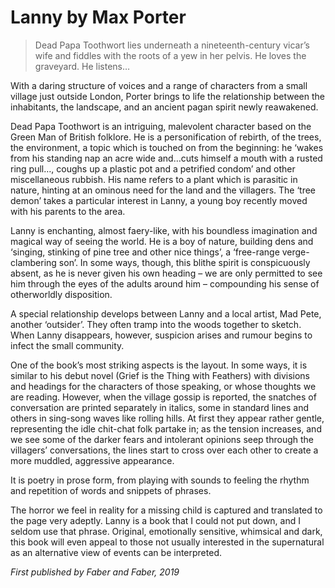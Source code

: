 # Lanny by Max Porter

> Dead Papa Toothwort lies underneath a nineteenth-century vicar’s wife and fiddles with the roots of a yew in her pelvis. He loves the graveyard. He listens…

With a daring structure of voices and a range of characters from a small village just outside London, Porter brings to life the relationship between the inhabitants, the landscape, and an ancient pagan spirit newly reawakened.

Dead Papa Toothwort is an intriguing, malevolent character based on the Green Man of British folklore. He is a personification of rebirth, of the trees, the environment, a topic which is touched on from the beginning: he ‘wakes from his standing nap an acre wide and…cuts himself a mouth with a rusted ring pull…, coughs up a plastic pot and a petrified condom’ and other miscellaneous rubbish. His name refers to a plant which is parasitic in nature, hinting at an ominous need for the land and the villagers. The ‘tree demon’ takes a particular interest in Lanny, a young boy recently moved with his parents to the area.

Lanny is enchanting, almost faery-like, with his boundless imagination and magical way of seeing the world. He is a boy of nature, building dens and ‘singing, stinking of pine tree and other nice things’, a ‘free-range verge-clambering son’. In some ways, though, this blithe spirit is conspicuously absent, as he is never given his own heading – we are only permitted to see him through the eyes of the adults around him – compounding his sense of otherworldly disposition.

A special relationship develops between Lanny and a local artist, Mad Pete, another ‘outsider’. They often tramp into the woods together to sketch. When Lanny disappears, however, suspicion arises and rumour begins to infect the small community.

One of the book’s most striking aspects is the layout. In some ways, it is similar to his debut novel (Grief is the Thing with Feathers) with divisions and headings for the characters of those speaking, or whose thoughts we are reading. However, when the village gossip is reported, the snatches of conversation are printed separately in italics, some in standard lines and others in sing-song waves like rolling hills. At first they appear rather gentle, representing the idle chit-chat folk partake in; as the tension increases, and we see some of the darker fears and intolerant opinions seep through the villagers’ conversations, the lines start to cross over each other to create a more muddled, aggressive appearance.

It is poetry in prose form, from playing with sounds to feeling the rhythm and repetition of words and snippets of phrases.

The horror we feel in reality for a missing child is captured and translated to the page very adeptly. Lanny is a book that I could not put down, and I seldom use that phrase. Original, emotionally sensitive, whimsical and dark, this book will even appeal to those not usually interested in the supernatural as an alternative view of events can be interpreted.

*First published by Faber and Faber, 2019*
